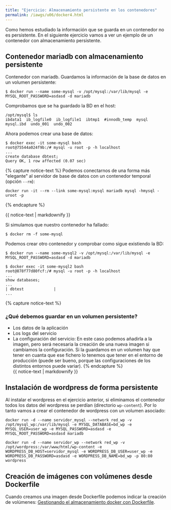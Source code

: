 ```yaml
---
title: "Ejercicio: Almacenamiento persistente en los contenedores"
permalink: /iawgs/u06/docker4.html
---
```


Como hemos estudiado la información que se guarda en un contenedor no es persistente. En el siguiente ejercicio vamos a ver un ejemplo de un contenedor con almacenamiento persistente.

## Contenedor mariadb con almacenamiento persistente

Contenedor con mariadb. Guardamos la información de la base de datos en un volumen persistente:

    $ docker run --name some-mysql -v /opt/mysql:/var/lib/mysql -e MYSQL_ROOT_PASSWORD=asdasd -d mariadb

Comprobamos que se ha guardado la BD en el host:

    /opt/mysql$ ls
    ibdata1  ib_logfile0  ib_logfile1  ibtmp1  #innodb_temp  mysql  mysql.ibd  undo_001  undo_002
 
Ahora podemos crear una base de datos:

    $ docker exec -it some-mysql bash
    root@75544a024f9b:/# mysql -u root -p -h localhost
    ...
    create database dbtest;
    Query OK, 1 row affected (0.07 sec)

{% capture notice-text %}
Podemos conectarnos de una forma más "elegante" al servidor de base de datos con un contenedor temporal (opción `--rm`):

    docker run -it --rm --link some-mysql:mysql mariadb mysql -hmysql -uroot -p

{% endcapture %}<div class="notice--warning">{{ notice-text | markdownify }}</div>

Si simulamos que nuestro contenedor ha fallado: 

    $ docker rm -f some-mysql 

Podemos crear otro contenedor y comprobar como sigue existiendo la BD:


    $ docker run --name some-mysql2 -v /opt/mysql:/var/lib/mysql -e MYSQL_ROOT_PASSWORD=asdasd -d mariadb

    $ docker exec -it some-mysql2 bash
    root@878f77d80fcf:/# mysql -u root -p -h localhost
    ...
    show databases;
    ...
    | dbtest             |
    ...
  
{% capture notice-text %}
### ¿Qué debemos guardar en un volumen persistente?

* Los datos de la aplicación
* Los logs del servicio
* La configuración del servicio: En este caso podemos añadirla a la imagen, pero será necesaria la creación de una nueva imagen si cambiamos la configuración. Si la guardamos en un volumen hay que tener en cuanta que ese fichero lo tenemos que tener en el entorno de producción (puede ser bueno, porque las configuraciones de los distintos entornos puede variar).
{% endcapture %}<div class="notice--warning">{{ notice-text | markdownify }}</div>

## Instalación de wordpress de forma persistente

Al instalar el wordpress en el ejercicio anterior, si eliminamos el contenedor todos los datos del wordpress se perdían (directorio `wp-content`). Por lo tanto vamos a crear el contenedor de wordpress con un volumen asociado:


    docker run -d --name servidor_mysql --network red_wp -v /opt/mysql_wp:/var/lib/mysql -e MYSQL_DATABASE=bd_wp -e MYSQL_USER=user_wp -e MYSQL_PASSWORD=asdasd -e MYSQL_ROOT_PASSWORD=asdasd mariadb

    docker run -d --name servidor_wp --network red_wp -v /opt/wordpress:/var/www/html/wp-content -e WORDPRESS_DB_HOST=servidor_mysql -e WORDPRESS_DB_USER=user_wp -e WORDPRESS_DB_PASSWORD=asdasd -e WORDPRESS_DB_NAME=bd_wp -p 80:80  wordpress


## Creación de imágenes con volúmenes desde Dockerfile

Cuando creamos una imagen desde Dockerfile podemos indicar la creación de volúmenes: [Gestionando el almacenamiento docker con Dockerfile](https://www.josedomingo.org/pledin/2016/11/gestionando-el-almacenamiento-docker-con-dockerfile/).